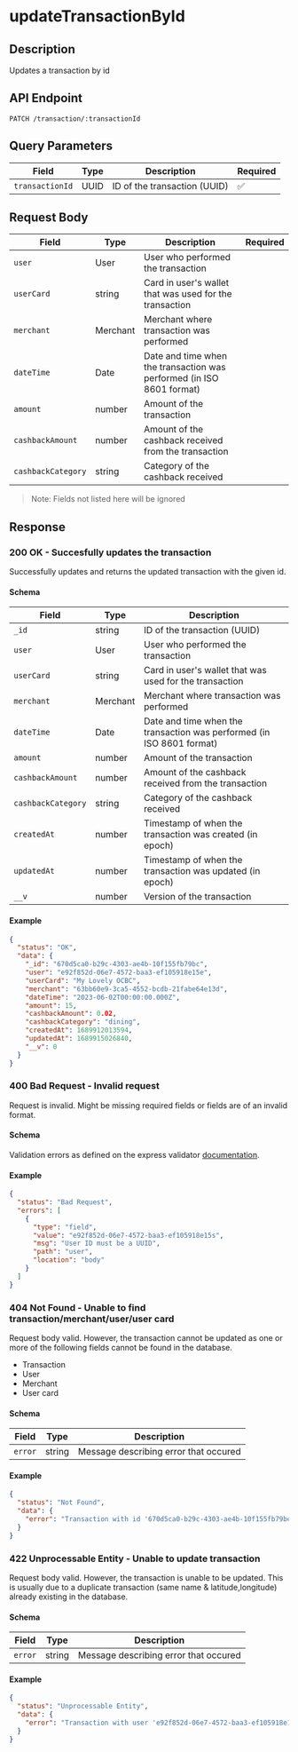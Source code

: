 # updateTransactionById

## Description

Updates a transaction by id

## API Endpoint

`PATCH /transaction/:transactionId`

## Query Parameters

| Field           | Type | Description                  | Required |
| --------------- | ---- | ---------------------------- | -------- |
| `transactionId` | UUID | ID of the transaction (UUID) | ✅       |

## Request Body

| Field              | Type     | Description                                                           | Required |
| ------------------ | -------- | --------------------------------------------------------------------- | -------- |
| `user`             | User     | User who performed the transaction                                    |          |
| `userCard`         | string   | Card in user's wallet that was used for the transaction               |          |
| `merchant`         | Merchant | Merchant where transaction was performed                              |          |
| `dateTime`         | Date     | Date and time when the transaction was performed (in ISO 8601 format) |          |
| `amount`           | number   | Amount of the transaction                                             |          |
| `cashbackAmount`   | number   | Amount of the cashback received from the transaction                  |          |
| `cashbackCategory` | string   | Category of the cashback received                                     |          |

> Note: Fields not listed here will be ignored

## Response

### 200 OK - Succesfully updates the transaction

Successfully updates and returns the updated transaction with the given id.

#### Schema

| Field              | Type     | Description                                                           |
| ------------------ | -------- | --------------------------------------------------------------------- |
| `_id`              | string   | ID of the transaction (UUID)                                          |
| `user`             | User     | User who performed the transaction                                    |
| `userCard`         | string   | Card in user's wallet that was used for the transaction               |
| `merchant`         | Merchant | Merchant where transaction was performed                              |
| `dateTime`         | Date     | Date and time when the transaction was performed (in ISO 8601 format) |
| `amount`           | number   | Amount of the transaction                                             |
| `cashbackAmount`   | number   | Amount of the cashback received from the transaction                  |
| `cashbackCategory` | string   | Category of the cashback received                                     |
| `createdAt`        | number   | Timestamp of when the transaction was created (in epoch)              |
| `updatedAt`        | number   | Timestamp of when the transaction was updated (in epoch)              |
| `__v`              | number   | Version of the transaction                                            |

#### Example

```json
{
  "status": "OK",
  "data": {
    "_id": "670d5ca0-b29c-4303-ae4b-10f155fb79bc",
    "user": "e92f852d-06e7-4572-baa3-ef105918e15e",
    "userCard": "My Lovely OCBC",
    "merchant": "63bb60e9-3ca5-4552-bcdb-21fabe64e13d",
    "dateTime": "2023-06-02T00:00:00.000Z",
    "amount": 15,
    "cashbackAmount": 0.02,
    "cashbackCategory": "dining",
    "createdAt": 1689912013594,
    "updatedAt": 1689915026840,
    "__v": 0
  }
}
```

### 400 Bad Request - Invalid request

Request is invalid. Might be missing required fields or fields are of an invalid format.

#### Schema

Validation errors as defined on the express validator [documentation](https://express-validator.github.io/docs/api/validation-result/#error-types).

#### Example

```json
{
  "status": "Bad Request",
  "errors": [
    {
      "type": "field",
      "value": "e92f852d-06e7-4572-baa3-ef105918e15s",
      "msg": "User ID must be a UUID",
      "path": "user",
      "location": "body"
    }
  ]
}
```

### 404 Not Found - Unable to find transaction/merchant/user/user card

Request body valid. However, the transaction cannot be updated as one or more of the following fields cannot be found in the database.

- Transaction
- User
- Merchant
- User card

#### Schema

| Field   | Type   | Description                           |
| ------- | ------ | ------------------------------------- |
| `error` | string | Message describing error that occured |

#### Example

```json
{
  "status": "Not Found",
  "data": {
    "error": "Transaction with id '670d5ca0-b29c-4303-ae4b-10f155fb79be' not found."
  }
}
```

### 422 Unprocessable Entity - Unable to update transaction

Request body valid. However, the transaction is unable to be updated. This is usually due to a duplicate transaction (same name & latitude,longitude) already existing in the database.

#### Schema

| Field   | Type   | Description                           |
| ------- | ------ | ------------------------------------- |
| `error` | string | Message describing error that occured |

#### Example

```json
{
  "status": "Unprocessable Entity",
  "data": {
    "error": "Transaction with user 'e92f852d-06e7-4572-baa3-ef105918e15e', merchant '63bb60e9-3ca5-4552-bcdb-21fabe64e13d', dateTime 'Fri Jun 02 2023 08:00:00 GMT+0800 (Singapore Standard Time)' & amount '15' already exists."
  }
}
```
